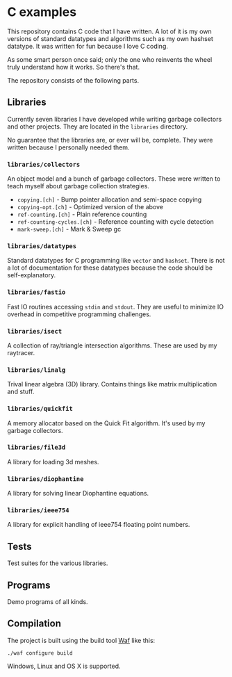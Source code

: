 # C examples

This repository contains C code that I have written. A lot of it is my
own versions of standard datatypes and algorithms such as my own
hashset datatype. It was written for fun because I love C coding.

As some smart person once said; only the one who reinvents the wheel
truly understand how it works. So there's that.

The repository consists of the following parts.

## Libraries
Currently seven libraries I have developed while writing garbage
collectors and other projects. They are located in the `libraries`
directory.

No guarantee that the libraries are, or ever will be, complete. They
were written because I personally needed them.

### `libraries/collectors`

An object model and a bunch of garbage collectors. These were written
to teach myself about garbage collection strategies.

* `copying.[ch]` - Bump pointer allocation and semi-space copying
* `copying-opt.[ch]` - Optimized version of the above
* `ref-counting.[ch]` - Plain reference counting
* `ref-counting-cycles.[ch]` - Reference counting with cycle detection
* `mark-sweep.[ch]` - Mark & Sweep gc

### `libraries/datatypes`

Standard datatypes for C programming like `vector` and
`hashset`. There is not a lot of documentation for these
datatypes because the code should be self-explanatory.

### `libraries/fastio`

Fast IO routines accessing `stdin` and `stdout`. They are useful to
minimize IO overhead in competitive programming challenges.

### `libraries/isect`

A collection of ray/triangle intersection algorithms. These are used
by my raytracer.

### `libraries/linalg`

Trival linear algebra (3D) library. Contains things like matrix
multiplication and stuff.

### `libraries/quickfit`

A memory allocator based on the Quick Fit algorithm. It's used by my
garbage collectors.

### `libraries/file3d`

A library for loading 3d meshes.

### `libraries/diophantine`

A library for solving linear Diophantine equations.

### `libraries/ieee754`

A library for explicit handling of ieee754 floating point numbers.

## Tests
Test suites for the various libraries.

## Programs
Demo programs of all kinds.

## Compilation

The project is built using the build tool
[Waf](https://github.com/waf-project/waf) like this:

    ./waf configure build

Windows, Linux and OS X is supported.
